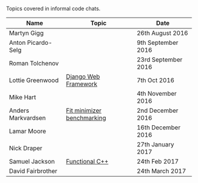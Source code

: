 Topics covered in informal code chats.

Name | Topic | Date
--- | --- | ---
Martyn Gigg | |  26th August 2016
Anton Picardo-Selg | | 9th September 2016  
Roman Tolchenov | | 23rd September 2016
Lottie Greenwood | [Django Web Framework](MaterialPresented/Django-Web-Framework-7thOct2016-greenwood.pptx) | 7th Oct 2016
Mike Hart | | 4th November 2016
Anders Markvardsen | [Fit minimizer benchmarking](MaterialPresented/Fit-minimizer-benchmarking-2ndDec2016-markvardsen.pptx) | 2nd December 2016
Lamar Moore | | 16th December 2016
Nick Draper | | 27th January 2017
Samuel Jackson | [Functional C++](http://slides.com/samueljackson-1/deck) | 24th Feb 2017
David Fairbrother | | 24th March 2017
